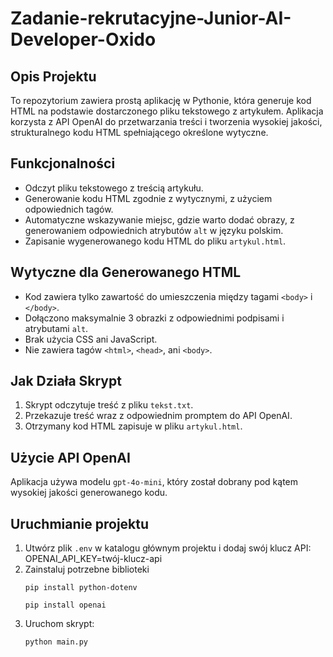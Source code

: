 ﻿# Zadanie-rekrutacyjne-Junior-AI-Developer-Oxido

## Opis Projektu
To repozytorium zawiera prostą aplikację w Pythonie, która generuje kod HTML na podstawie dostarczonego pliku tekstowego z artykułem. Aplikacja korzysta z API OpenAI do przetwarzania treści i tworzenia wysokiej jakości, strukturalnego kodu HTML spełniającego określone wytyczne.

## Funkcjonalności
- Odczyt pliku tekstowego z treścią artykułu.
- Generowanie kodu HTML zgodnie z wytycznymi, z użyciem odpowiednich tagów.
- Automatyczne wskazywanie miejsc, gdzie warto dodać obrazy, z generowaniem odpowiednich atrybutów `alt` w języku polskim.
- Zapisanie wygenerowanego kodu HTML do pliku `artykul.html`.

## Wytyczne dla Generowanego HTML
- Kod zawiera tylko zawartość do umieszczenia między tagami `<body>` i `</body>`.
- Dołączono maksymalnie 3 obrazki z odpowiednimi podpisami i atrybutami `alt`.
- Brak użycia CSS ani JavaScript.
- Nie zawiera tagów `<html>`, `<head>`, ani `<body>`.

## Jak Działa Skrypt
1. Skrypt odczytuje treść z pliku `tekst.txt`.
2. Przekazuje treść wraz z odpowiednim promptem do API OpenAI.
3. Otrzymany kod HTML zapisuje w pliku `artykul.html`.

## Użycie API OpenAI
Aplikacja używa modelu `gpt-4o-mini`, który został dobrany pod kątem wysokiej jakości generowanego kodu. 

## Uruchmianie projektu
1. Utwórz plik `.env` w katalogu głównym projektu i dodaj swój klucz API:
   OPENAI_API_KEY=twój-klucz-api
2. Zainstaluj potrzebne biblioteki
   ```
   pip install python-dotenv
   ```
   ```
   pip install openai
   ```
4. Uruchom skrypt:
    ```
   python main.py
    ```
